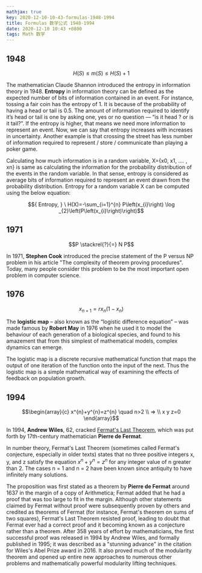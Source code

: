 ```yaml
---
mathjax: true
key: 2020-12-10-10-43-formulas-1948-1994
title: Formulas 数学公式 1948-1994
date: 2020-12-10 10:43 +0800
tags: Math 数学
---
```


## 1948

$$H(S) \leqslant m(S) \leqslant H(S) + 1$$

The mathematician Claude Shannon introduced the entropy in information theory in 1948. **Entropy** in information theory can be defined as the expected number of bits of information contained in an event. For instance, tossing a fair coin has the entropy of 1. It is because of the probability of having a head or tail is 0.5. The amount of information required to identify it’s head or tail is one by asking one, yes or no question — “is it head ? or is it tail?”. If the entropy is higher, that means we need more information to represent an event. Now, we can say that entropy increases with increases in uncertainty. Another example is that crossing the street has less number of information required to represent / store / communicate than playing a poker game.

Calculating how much information is in a random variable, X={x0, x1, …. , xn} is same as calculating the information for the probability distribution of the events in the random variable. In that sense, entropy is considered as average bits of information required to represent an event drawn from the probability distribution. Entropy for a random variable X can be computed using the below equation:

$${ Entropy, } \ H(X)=-\sum_{i=1}^{n} P\left(x_{i}\right) \log _{2}\left(P\left(x_{i}\right)\right)$$

## 1971

$$P \stackrel{?}{=} N P$$

In 1971, **Stephen Cook** introduced the precise statement of the P versus NP problem in his article "The complexity of theorem proving procedures". Today, many people consider this problem to be the most important open problem in computer science.

## 1976

$$x_{n+1}=r x_{n}\left(1-x_{n}\right)$$

 The **logistic map** – also known as the “logistic difference equation” – was made famous by **Robert May** in 1976 when he used it to model the behaviour of each generation of a biological species, and found to his amazement that from this simplest of mathematical models, complex dynamics can emerge.

The logistic map is a discrete recursive mathematical function that maps the output of one iteration of the function onto the input of the next.  Thus the logistic map is a simple mathematical way of examining the effects of feedback on population growth.

## 1994

$$\begin{array}{c}
x^{n}+y^{n}=z^{n} \quad n>2 \\
=> \\
x y z=0
\end{array}$$

In 1994, **Andrew Wiles**, 62, cracked [Fermat's Last Theorem](https://en.wikipedia.org/wiki/Fermat%27s_last_theorem), which was put forth by 17th-century mathematician **Pierre de Fermat**.

In number theory, Fermat's Last Theorem (sometimes called Fermat's conjecture, especially in older texts) states that no three positive integers x, y, and z satisfy the equation $x^{n} + y^{n} = z^{n}$ for any integer value of n greater than 2. The cases n = 1 and n = 2 have been known since antiquity to have infinitely many solutions.

The proposition was first stated as a theorem by **Pierre de Fermat** around 1637 in the margin of a copy of Arithmetica; Fermat added that he had a proof that was too large to fit in the margin. Although other statements claimed by Fermat without proof were subsequently proven by others and credited as theorems of Fermat (for instance, Fermat's theorem on sums of two squares), Fermat's Last Theorem resisted proof, leading to doubt that Fermat ever had a correct proof and it becoming known as a conjecture rather than a theorem. After 358 years of effort by mathematicians, the first successful proof was released in 1994 by Andrew Wiles, and formally published in 1995; it was described as a "stunning advance" in the citation for Wiles's Abel Prize award in 2016. It also proved much of the modularity theorem and opened up entire new approaches to numerous other problems and mathematically powerful modularity lifting techniques.

<!--more-->
